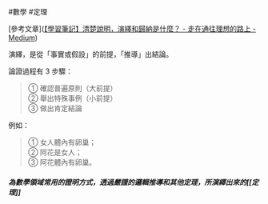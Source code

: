 #數學 #定理 

[參考文章]([【學習筆記】清楚說明，演繹和歸納是什麼？ - 走在通往理想的路上 - Medium](https://medium.com/%E8%B5%B0%E5%9C%A8%E9%80%9A%E5%BE%80%E7%90%86%E6%83%B3%E7%9A%84%E8%B7%AF%E4%B8%8A/%E6%B8%85%E6%A5%9A%E8%AA%AA%E6%98%8E-%E4%BB%80%E9%BA%BC%E6%98%AF%E6%BC%94%E7%B9%B9%E8%88%87%E6%AD%B8%E7%B4%8D-1e7c2162f201))

演繹，是從「事實或假設」的前提，「推導」出結論。

論證過程有 3 步驟：

> ① 確認普遍原則（大前提）  
> ② 舉出特殊事例（小前提）  
> ③ 做出肯定結論

例如：

> ① 女人體內有卵巢；  
> ② 阿花是女人；  
> ③ 阿花體內有卵巢。

##### 為數學領域常用的證明方式，透過嚴謹的邏輯推導和其他定理，所演繹出來的[[定理]]

